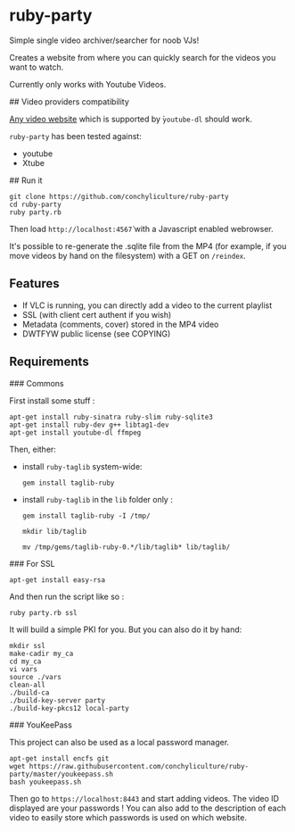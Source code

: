 # ruby-party

Simple single video archiver/searcher for noob VJs!

Creates a website from where you can quickly search for the videos you want to
watch.

Currently only works with Youtube Videos.

## Video providers compatibility

[Any video website](https://rg3.github.io/youtube-dl/supportedsites.html) which is supported by ̀`youtube-dl` should work.

`ruby-party` has been tested against:

* youtube
* Xtube

## Run it

    git clone https://github.com/conchyliculture/ruby-party
    cd ruby-party
    ruby party.rb

Then load `http://localhost:4567̀` with a Javascript enabled webrowser.

It's possible to re-generate the .sqlite file from the MP4 (for example, if you move videos by hand on the filesystem) with a GET on `/reindex`.

## Features 

* If VLC is running, you can directly add a video to the current playlist
* SSL (with client cert authent if you wish)
* Metadata (comments, cover) stored in the MP4 video
* DWTFYW public license (see COPYING)

## Requirements

### Commons

First install some stuff :

    apt-get install ruby-sinatra ruby-slim ruby-sqlite3
    apt-get install ruby-dev g++ libtag1-dev
    apt-get install youtube-dl ffmpeg

Then, either:

* install `ruby-taglib` system-wide:

    `gem install taglib-ruby`

* install `ruby-taglib` in the `lib` folder only :

    `gem install taglib-ruby -I /tmp/ `

    `mkdir lib/taglib`

    `mv /tmp/gems/taglib-ruby-0.*/lib/taglib* lib/taglib/`


### For SSL

    apt-get install easy-rsa

And then run the script like so :
    
    ruby party.rb ssl

It will build a simple PKI for you. But you can also do it by hand: 

    mkdir ssl
    make-cadir my_ca
    cd my_ca
    vi vars
    source ./vars
    clean-all
    ./build-ca
    ./build-key-server party
    ./build-key-pkcs12 local-party

### YouKeePass

This project can also be used as a local password manager.


    apt-get install encfs git
    wget https://raw.githubusercontent.com/conchyliculture/ruby-party/master/youkeepass.sh
    bash youkeepass.sh

Then go to `https://localhost:8443` and start adding videos. The video ID displayed are your passwords !
You can also add to the description of each video to easily store which passwords is used on which website.

